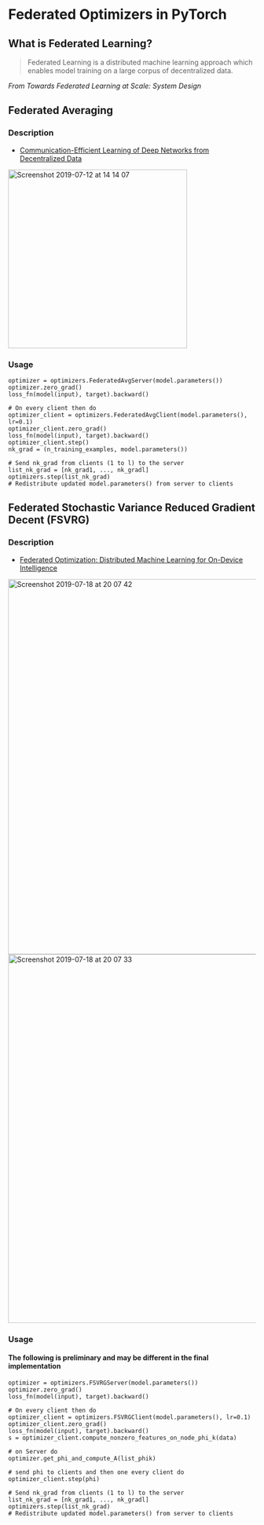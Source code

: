 # Federated Optimizers in PyTorch
## What is Federated Learning?
> Federated Learning is a distributed machine learning approach which enables model training on a large corpus of decentralized data. 

_From Towards Federated Learning at Scale: System Design_


## Federated Averaging 
### Description
- [Communication-Efficient Learning of Deep Networks from Decentralized Data](https://arxiv.org/pdf/1602.05629.pdf)
<img width="364" alt="Screenshot 2019-07-12 at 14 14 07" src="https://user-images.githubusercontent.com/26603883/61127621-13820c00-a4b0-11e9-80aa-9900cca24956.png">

### Usage
```
optimizer = optimizers.FederatedAvgServer(model.parameters())
optimizer.zero_grad()
loss_fn(model(input), target).backward()

# On every client then do
optimizer_client = optimizers.FederatedAvgClient(model.parameters(), lr=0.1)
optimizer_client.zero_grad()
loss_fn(model(input), target).backward()
optimizer_client.step()
nk_grad = (n_training_examples, model.parameters())

# Send nk_grad from clients (1 to l) to the server
list_nk_grad = [nk_grad1, ..., nk_gradl]
optimizers.step(list_nk_grad)
# Redistribute updated model.parameters() from server to clients
```

## Federated Stochastic Variance Reduced Gradient Decent (FSVRG)
### Description
- [Federated Optimization: Distributed Machine Learning for On-Device Intelligence](https://www.maths.ed.ac.uk/~prichtar/papers/federated_optimization.pdf)
<img width="764" alt="Screenshot 2019-07-18 at 20 07 42" src="https://user-images.githubusercontent.com/26603883/61481211-ee9e0500-a997-11e9-8dce-aba143c77691.png">
<img width="751" alt="Screenshot 2019-07-18 at 20 07 33" src="https://user-images.githubusercontent.com/26603883/61481269-2442ee00-a998-11e9-897a-d8324860e6f5.png">

### Usage

#### The following is preliminary and may be different in the final implementation
```
optimizer = optimizers.FSVRGServer(model.parameters())
optimizer.zero_grad()
loss_fn(model(input), target).backward()

# On every client then do
optimizer_client = optimizers.FSVRGClient(model.parameters(), lr=0.1)
optimizer_client.zero_grad()
loss_fn(model(input), target).backward()
s = optimizer_client.compute_nonzero_features_on_node_phi_k(data)

# on Server do 
optimizer.get_phi_and_compute_A(list_phik)

# send phi to clients and then one every client do 
optimizer_client.step(phi)

# Send nk_grad from clients (1 to l) to the server
list_nk_grad = [nk_grad1, ..., nk_gradl]
optimizers.step(list_nk_grad)
# Redistribute updated model.parameters() from server to clients
```
